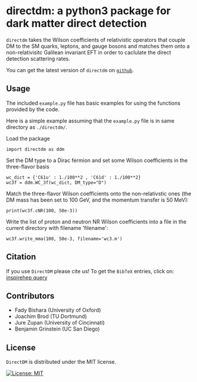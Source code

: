 **directdm**: a python3 package for dark matter direct detection
=====

`directdm` takes the Wilson coefficients of relativistic operators that couple DM to the SM quarks, leptons, and gauge bosons and matches them onto a non-relativisitc Galilean invariant EFT in order to caclulate the direct detection scattering rates.

You can get the latest version of `directdm` on [`github`](https://directdm.github.io).

## Usage

The included `example.py` file has basic examples for using the functions provided by the code. 

Here is a simple example assuming that the `example.py` file is in same directory as `./directdm/`.

Load the package
```
import directdm as ddm
```

Set the DM type to a Dirac fermion and set some Wilson coefficients in the three-flavor basis
```
wc_dict = {'C61u' : 1./100**2 , 'C61d' : 1./100**2}
wc3f = ddm.WC_3f(wc_dict, DM_type="D")
```

Match the three-flavor Wilson coefficients onto the non-relativstic ones (the DM mass has been set to 100 GeV, and the momentum transfer is 50 MeV):
```
print(wc3f.cNR(100, 50e-3))
```

Write the list of proton and neutron NR Wilson coefficients into a file in the current directory with filename 'filename':
```
wc3f.write_mma(100, 50e-3, filename='wc3.m')
```

## Citation
If you use `DirectDM` please cite us! To get the `BibTeX` entries, click on: [inspirehep query](https://inspirehep.net/search?p=arxiv:1708.02678+or+arxiv:1707.06998+or+arxiv:1611.00368&of=hx) 



## Contributors

   * Fady Bishara (University of Oxford)
   * Joachim Brod (TU Dortmund)
   * Jure Zupan (University of Cincinnati)
   * Benjamin Grinstein (UC San Diego)

## License
`DirectDM` is distributed under the MIT license.


[![License: MIT](https://img.shields.io/badge/License-MIT-yellow.svg)](https://opensource.org/licenses/MIT)
